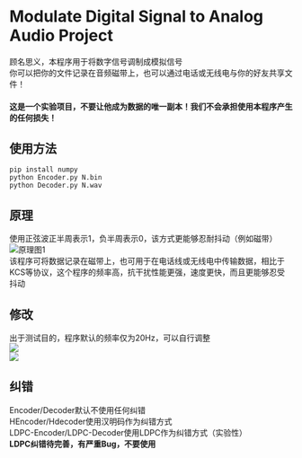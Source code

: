 # Modulate Digital Signal to Analog Audio Project
顾名思义，本程序用于将数字信号调制成模拟信号<br>
你可以把你的文件记录在音频磁带上，也可以通过电话或无线电与你的好友共享文件！<br>
#### 这是一个实验项目，不要让他成为数据的唯一副本！我们不会承担使用本程序产生的任何损失！<br>
## 使用方法
``pip install numpy``<br>
``python Encoder.py N.bin``<br>
``python Decoder.py N.wav``<br>
## 原理
使用正弦波正半周表示1，负半周表示0，该方式更能够忍耐抖动（例如磁带）<br>
![原理图1](https://i.miji.bid/2025/05/06/701a338f3d73369bbfb68622ee85afb6.png)<br>
该程序可将数据记录在磁带上，也可用于在电话线或无线电中传输数据，相比于KCS等协议，这个程序的频率高，抗干扰性能更强，速度更快，而且更能够忍受抖动<br>
## 修改
出于测试目的，程序默认的频率仅为20Hz，可以自行调整<br>
![ ](https://i.miji.bid/2025/05/06/f1b57cbc9c201e4421e9b686b82535fc.png)<br>
![ ](https://i.miji.bid/2025/05/06/76d813736b06e2b3fe208c3cd14353bf.png)<br>
## 纠错
Encoder/Decoder默认不使用任何纠错<br>
HEncoder/Hdecoder使用汉明码作为纠错方式<br>
LDPC-Encoder/LDPC-Decoder使用LDPC作为纠错方式（实验性）<br>
**LDPC纠错待完善，有严重Bug，不要使用**
